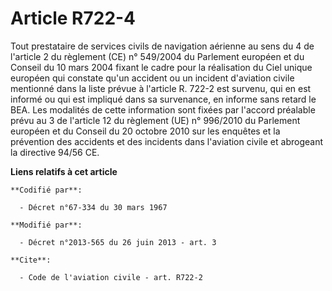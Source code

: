 # Article R722-4

Tout prestataire de services civils de navigation aérienne au sens du 4 de l'article 2 du règlement (CE) n° 549/2004 du
Parlement européen et du Conseil du 10 mars 2004 fixant le cadre pour la réalisation du Ciel unique européen qui constate
qu'un accident ou un incident d'aviation civile mentionné dans la liste prévue à l'article R. 722-2 est survenu, qui en est
informé ou qui est impliqué dans sa survenance, en informe sans retard le BEA. Les modalités de cette information sont fixées
par l'accord préalable prévu au 3 de l'article 12 du règlement (UE) n° 996/2010 du Parlement européen et du Conseil du 20
octobre 2010 sur les enquêtes et la prévention des accidents et des incidents dans l'aviation civile et abrogeant la
directive 94/56 CE.

**Liens relatifs à cet article**

	**Codifié par**:

	  - Décret n°67-334 du 30 mars 1967

	**Modifié par**:

	  - Décret n°2013-565 du 26 juin 2013 - art. 3

	**Cite**:

	  - Code de l'aviation civile - art. R722-2
